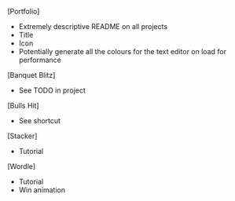 [Portfolio]

- Extremely descriptive README on all projects
- Title
- Icon
- Potentially generate all the colours for the text editor on load for performance

[Banquet Blitz]

- See TODO in project

[Bulls Hit]

- See shortcut

[Stacker]

- Tutorial

[Wordle]

- Tutorial
- Win animation
